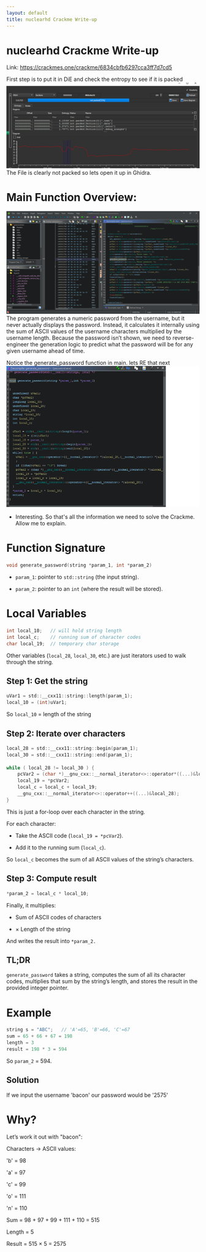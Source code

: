 ```yaml
---
layout: default
title: nuclearhd Crackme Write-up
---
```


# nuclearhd Crackme Write-up

Link:  https://crackmes.one/crackme/6834cbfb6297cca3ff7d7cd5

First step is to put it in DiE and check the entropy to see if it is packed
![Error Loading Image](/practice/crackme2/1.png)
The File is clearly not packed so lets open it up in Ghidra.
# Main Function Overview:
![Error Loading Image](/practice/crackme2/2.png)
The program generates a numeric password from the username, but it never actually displays the password. Instead, it calculates it internally using the sum of ASCII values of the username characters multiplied by the username length. Because the password isn’t shown, we need to reverse-engineer the generation logic to predict what the password will be for any given username ahead of time.

Notice the generate_password function in main. lets RE that next
![Error Loading Image](/practice/crackme2/3.png)

- Interesting. So that's all the information we need to solve the Crackme. Allow me to explain.
# Function Signature

```c
void generate_password(string *param_1, int *param_2)

```
- `param_1`: pointer to `std::string` (the input string).

- `param_2`: pointer to an `int` (where the result will be stored).

# Local Variables
```c
int local_10;   // will hold string length
int local_c;    // running sum of character codes
char local_19;  // temporary char storage
```
Other variables (`local_28`, `local_30`, etc.) are just iterators used to walk through the string.

## Step 1: Get the string

```c
uVar1 = std::__cxx11::string::length(param_1);
local_10 = (int)uVar1;

```
So `local_10` = length of the string

## Step 2: Iterate over characters

```c
local_28 = std::__cxx11::string::begin(param_1);
local_30 = std::__cxx11::string::end(param_1);

while ( local_28 != local_30 ) {
    pcVar2 = (char *)__gnu_cxx::__normal_iterator<>::operator*((...)&local_28);
    local_19 = *pcVar2;
    local_c = local_c + local_19;
    __gnu_cxx::__normal_iterator<>::operator++((...)&local_28);
}

```

This is just a for-loop over each character in the string.

For each character:

- Take the ASCII code (`local_19 = *pcVar2`).

- Add it to the running sum (`local_c`).

So `local_c` becomes the sum of all ASCII values of the string’s characters.


## Step 3: Compute result

```cpp
*param_2 = local_c * local_10;
```

Finally, it multiplies:

- Sum of ASCII codes of characters

- × Length of the string

And writes the result into `*param_2.`

## TL;DR
`generate_password` takes a string, computes the sum of all its character codes, multiplies that sum by the string’s length, and stores the result in the provided integer pointer.

# Example

```cpp
string s = "ABC";   // 'A'=65, 'B'=66, 'C'=67
sum = 65 + 66 + 67 = 198
length = 3
result = 198 * 3 = 594
```

So `param_2` = 594.

## Solution
If we input the username 'bacon' our password would be '2575'

# Why?

Let’s work it out with "bacon":

Characters -> ASCII values:

'b' = 98

'a' = 97

'c' = 99

'o' = 111

'n' = 110

Sum = 98 + 97 + 99 + 111 + 110 = 515

Length = 5

Result = 515 × 5 = 2575
